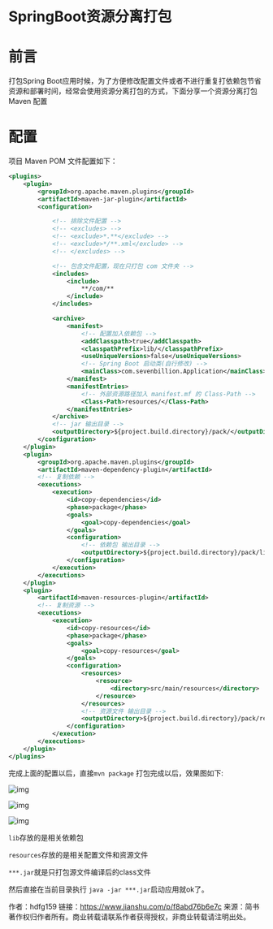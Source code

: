 # SpringBoot资源分离打包

# 前言

打包Spring Boot应用时候，为了方便修改配置文件或者不进行重复打依赖包节省资源和部署时间，经常会使用资源分离打包的方式，下面分享一个资源分离打包 Maven 配置

# 配置

项目 Maven POM 文件配置如下：



```xml
<plugins>
    <plugin>
        <groupId>org.apache.maven.plugins</groupId>
        <artifactId>maven-jar-plugin</artifactId>
        <configuration>

            <!-- 排除文件配置 -->
            <!-- <excludes> -->
            <!-- <exclude>*.**</exclude> -->
            <!-- <exclude>*/**.xml</exclude> -->
            <!-- </excludes> -->

            <!-- 包含文件配置，现在只打包 com 文件夹 -->
            <includes>
                <include>
                    **/com/**
                </include>
            </includes>

            <archive>
                <manifest>
                    <!-- 配置加入依赖包 -->
                    <addClasspath>true</addClasspath>
                    <classpathPrefix>lib/</classpathPrefix>
                    <useUniqueVersions>false</useUniqueVersions>
                    <!-- Spring Boot 启动类(自行修改) -->
                    <mainClass>com.sevenbillion.Application</mainClass>
                </manifest>
                <manifestEntries>
                    <!-- 外部资源路径加入 manifest.mf 的 Class-Path -->
                    <Class-Path>resources/</Class-Path>
                </manifestEntries>
            </archive>
            <!-- jar 输出目录 -->
            <outputDirectory>${project.build.directory}/pack/</outputDirectory>
        </configuration>
    </plugin>
    <plugin>
        <groupId>org.apache.maven.plugins</groupId>
        <artifactId>maven-dependency-plugin</artifactId>
        <!-- 复制依赖 -->
        <executions>
            <execution>
                <id>copy-dependencies</id>
                <phase>package</phase>
                <goals>
                    <goal>copy-dependencies</goal>
                </goals>
                <configuration>
                    <!-- 依赖包 输出目录 -->
                    <outputDirectory>${project.build.directory}/pack/lib</outputDirectory>
                </configuration>
            </execution>
        </executions>
    </plugin>
    <plugin>
        <artifactId>maven-resources-plugin</artifactId>
        <!-- 复制资源 -->
        <executions>
            <execution>
                <id>copy-resources</id>
                <phase>package</phase>
                <goals>
                    <goal>copy-resources</goal>
                </goals>
                <configuration>
                    <resources>
                        <resource>
                            <directory>src/main/resources</directory>
                        </resource>
                    </resources>
                    <!-- 资源文件 输出目录 -->
                    <outputDirectory>${project.build.directory}/pack/resources</outputDirectory>
                </configuration>
            </execution>
        </executions>
    </plugin>
</plugins>
```

完成上面的配置以后，直接`mvn package`
 打包完成以后，效果图如下:

![img](https:////upload-images.jianshu.io/upload_images/7250727-ed61fa9bc713ef69.png?imageMogr2/auto-orient/strip|imageView2/2/w/342/format/webp)



![img](https:////upload-images.jianshu.io/upload_images/7250727-9d13e6c270217cdd.png?imageMogr2/auto-orient/strip|imageView2/2/w/646/format/webp)

![img](https:////upload-images.jianshu.io/upload_images/7250727-4b531e8375bcc282.png?imageMogr2/auto-orient/strip|imageView2/2/w/1200/format/webp)

`lib`存放的是相关依赖包

`resources`存放的是相关配置文件和资源文件

`***.jar`就是只打包源文件编译后的class文件

然后直接在当前目录执行 `java -jar ***.jar`启动应用就ok了。



作者：hdfg159
链接：https://www.jianshu.com/p/f8abd76b6e7c
来源：简书
著作权归作者所有。商业转载请联系作者获得授权，非商业转载请注明出处。